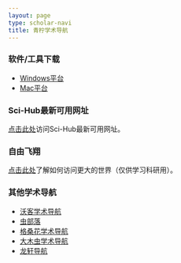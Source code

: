```yaml
---
layout: page
type: scholar-navi
title: 青柠学术导航
---
```


### 软件/工具下载

- [Windows平台](https://iseex.github.io/tools/)
- [Mac平台](https://iseex.github.io/tools/)

### Sci-Hub最新可用网址

[点击此处](https://iseex.github.io/scihub/)访问Sci-Hub最新可用网址。

### 自由飞翔

[点击此处](https://iseex.github.io/gifts/)了解如何访问更大的世界（仅供学习科研用）。

### 其他学术导航

- [沃客学术导航](https://www.waysto.work)
- [虫部落](https://www.chongbuluo.com)
- [格桑花学术导航](http://www.20009.net)
- [大木虫学术导航](http://www.4243.net)
- [龙轩导航](http://ilxdh.com)

